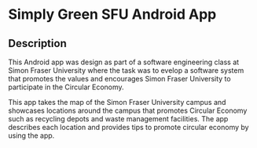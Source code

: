 # Simply Green SFU Android App 

## Description

This Android app was design as part of a software engineering class at Simon Fraser University where the task was to evelop a
software system that promotes the values and encourages Simon Fraser University to participate in the Circular
Economy.

This app takes the map of the Simon Fraser University campus and showcases locations around the campus that promotes Circular Economy such
as recycling depots and waste management facilities.  The app describes each location and provides tips to promote circular economy by using the app.  

